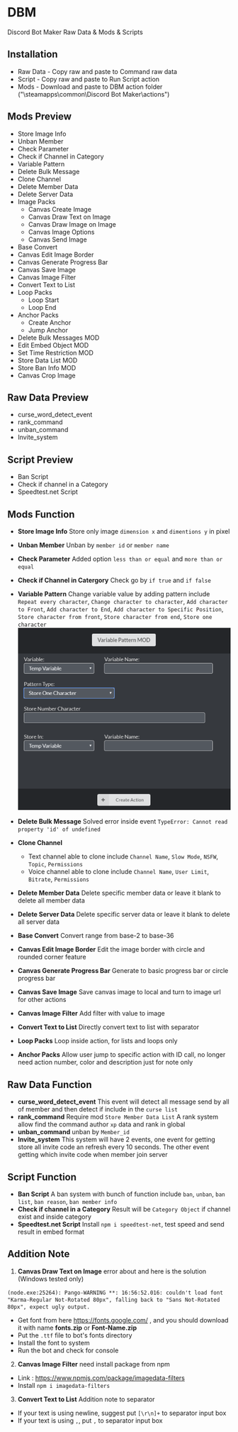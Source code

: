 # DBM
Discord Bot Maker Raw Data & Mods & Scripts

## Installation
- Raw Data - Copy raw and paste to Command raw data
- Script - Copy raw and paste to Run Script action
- Mods - Download and paste to DBM action folder ("\steamapps\common\Discord Bot Maker\actions")

## Mods Preview
- Store Image Info
- Unban Member
- Check Parameter
- Check if Channel in Category
- Variable Pattern
- Delete Bulk Message
- Clone Channel
- Delete Member Data
- Delete Server Data
- Image Packs
  - Canvas Create Image
  - Canvas Draw Text on Image
  - Canvas Draw Image on Image
  - Canvas Image Options
  - Canvas Send Image
- Base Convert
- Canvas Edit Image Border
- Canvas Generate Progress Bar
- Canvas Save Image
- Canvas Image Filter
- Convert Text to List
- Loop Packs
  - Loop Start
  - Loop End
- Anchor Packs
  - Create Anchor
  - Jump Anchor
- Delete Bulk Messages MOD
- Edit Embed Object MOD
- Set Time Restriction MOD
- Store Data List MOD
- Store Ban Info MOD
- Canvas Crop Image

## Raw Data Preview
- curse_word_detect_event
- rank_command
- unban_command
- Invite_system

## Script Preview
- Ban Script
- Check if channel in a Category
- Speedtest.net Script

## Mods Function
- **Store Image Info** Store only image `dimension x` and `dimentions y` in pixel
- **Unban Member** Unban by `member id` or `member name`
- **Check Parameter** Added option `less than or equal` and `more than or equal`

- **Check if Channel in Catergory** Check go by `if true` and `if false`

- **Variable Pattern**  Change variable value by adding pattern include `Repeat every character`, `Change character to character`, `Add character to Front`, `Add character to End`, `Add character to Specific Position`, `Store character from front`, `Store character from end`, `Store one character`
![Varaible Pattern](src/variable_pattern.png)
- **Delete Bulk Message** Solved error inside event `TypeError: Cannot read property 'id' of undefined`
- **Clone Channel**
  - Text channel able to clone include `Channel Name`, `Slow Mode`, `NSFW`, `Topic`, `Permissions`
  - Voice channel able to clone include `Channel Name`, `User Limit`, `Bitrate`, `Permissions`
- **Delete Member Data** Delete specific member data or leave it blank to delete all member data
- **Delete Server Data** Delete specific server data or leave it blank to delete all server data
- **Base Convert** Convert range from base-2 to base-36
- **Canvas Edit Image Border** Edit the image border with circle and rounded corner feature
- **Canvas Generate Progress Bar** Generate to basic progress bar or circle progress bar
- **Canvas Save Image** Save canvas image to local and turn to image url for other actions
- **Canvas Image Filter** Add filter with value to image
- **Convert Text to List** Directly convert text to list with separator
- **Loop Packs** Loop inside action, for lists and loops only
- **Anchor Packs** Allow user jump to specific action with ID call, no longer need action number, color and description just for note only

## Raw Data Function
- **curse_word_detect_event** This event will detect all message send by all of member and then detect if include in the `curse list`
- **rank_command** Require mod `Store Member Data List` A rank system allow find the command author `xp` data and rank in global
- **unban_command** unban by `Member_id`
- **Invite_system** This system will have 2 events, one event for getting store all invite code an refresh every 10 seconds. The other event getting which invite code when member join server

## Script Function
- **Ban Script** A ban system with bunch of function include `ban`, `unban`, `ban list`, `ban reason`, `ban member info`
- **Check if channel in a Category** Result will be `Category Object` if channel exist and inside category
- **Speedtest.net Script** Install `npm i speedtest-net`, test speed and send result in embed format

## Addition Note
1. **Canvas Draw Text on Image** error about and here is the solution (Windows tested only)
```
(node.exe:25264): Pango-WARNING **: 16:56:52.016: couldn't load font "Karma-Regular Not-Rotated 80px", falling back to "Sans Not-Rotated 80px", expect ugly output.
```
- Get font from here https://fonts.google.com/ , and you should download it with name **fonts.zip** or **Font-Name.zip**
- Put the `.ttf` file to bot's fonts directory
- Install the font to system
- Run the bot and check for console

2. **Canvas Image Filter** need install package from npm
- Link : https://www.npmjs.com/package/imagedata-filters
- Install `npm i imagedata-filters`

3. **Convert Text to List** Addition note to separator
- If your text is using newline, suggest put `[\r\n]+` to separator input box
- If your text is using `,`, put `,` to separator input box
